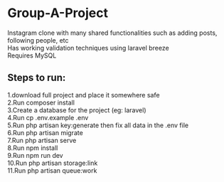 # Group-A-Project
Instagram clone with many shared functionalities such as adding posts, following people, etc  
Has working validation techniques using laravel breeze  
Requires MySQL

## Steps to run: 
1.download full project and place it somewhere safe   
2.Run composer install  
3.Create a database for the project (eg: laravel)   
4.Run cp .env.example .env  
5.Run php artisan key:generate then fix all data in the .env file   
6.Run php artisan migrate  
7.Run php artisan serve  
8.Run npm install  
9.Run npm run dev  
10.Run php artisan storage:link  
11.Run php artisan queue:work

